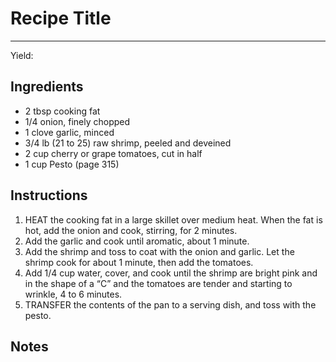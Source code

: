 # Recipe Title
---
Yield: 

## Ingredients
- 2 tbsp cooking fat
- 1/4 onion, finely chopped
- 1 clove garlic, minced
- 3/4 lb (21 to 25) raw shrimp, peeled and deveined
- 2 cup cherry or grape tomatoes, cut in half
- 1 cup Pesto (page 315)

## Instructions
1. HEAT the cooking fat in a large skillet over
medium heat. When the fat is hot, add the onion
and cook, stirring, for 2 minutes. 
2. Add the garlic
and cook until aromatic, about 1 minute. 
3. Add
the shrimp and toss to coat with the onion and
garlic. Let the shrimp cook for about 1 minute,
then add the tomatoes. 
4. Add 1/4 cup water, cover,
and cook until the shrimp are bright pink and in
the shape of a “C” and the tomatoes are tender
and starting to wrinkle, 4 to 6 minutes.
5. TRANSFER the contents of the pan to a serving
dish, and toss with the pesto.




## Notes

